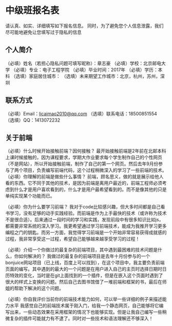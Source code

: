 # 中级班报名表

请认真、如实、详细填写如下报名信息。
同时，为了避免您个人信息泄露，我们尽可能地避免让您填写过于隐私的信息

## 个人简介

（必填）姓名（若担心隐私问题可填写昵称）：章志豪
（必填）学校：北京邮电大学
（必填）专业：电子工程学院
（必填）毕业时间：2017年
（必填）学历：本科
（选填）家庭居住城市：
（选填）未来期望工作城市：北京，杭州，苏州，深圳

## 联系方式

（必填）Email：licaimao2010@qq.com
（选填）联系电话：18500851554
（选填）QQ：1413072232

## 关于前端

（必填）什么时候开始接触前端？因何接触？
        最开始接触前端是2年前在北邮本科上课时候接触的，因为课程要求，学期大作业要求每个学生制作自己的个性网页（不是网站），所以开始接触前端，制作了自己的第一个网页。然后去年9月份参与了两个项目，负责编写前端代码，这个过程稍微深入的学习了一些前端的技术。
（必填）你理解的前端是做些什么事情？
        前端，顾名思义，做的就是展示给他人看的东西。它不同于其他的技术，是因为前端是离用户最近的，前端工程师必须考虑到什么才是用户喜欢看到的，什么才是用户最希望看到的。而不是像其他的只是单纯实现某个功能而已。

（必填）你为什么要学习前端？
        我对于code比较感兴趣，但大多时间都是自己看书学习，没有足够的动手实践经验。而前端是作为上手最快的技术（或许称为技术不是很合适）。后来通过一段时间的学习和实践，发现前段中有很多知识比如js，都需要非常系统的深入学习。我更希望通过学习前端技术，能成为我推开学习更多编程之门的钥匙。而另一方面，我觉得学习前端是一个开始非常容易获得成就感的过程，我非常享受这一过程，希望自己能够越来越享受学习的过程！

（必填）介绍一个你做过的最复杂的前端项目，其中遇到最困难的技术问题是什么，你如何解决的？
        我做过的最复杂的前端项目是去年十月份参与的一个bonjuice网站项目（已上线，百度上可以找到），在这个项目中，我主要负责前端页面的编写。其中遇到的最大的一个问题是在用户进入自己的主页时选择日期时日历特效的变化，当时是在git上面找到的一个插件，但是在嵌入这个页面时遇到了很大的样式上变换的问题。然后自己去图书馆借了一堆前端和框架的书，最后在师姐的帮助下解决的这个问题。

（必填）你自我评价当前你的前端技术能力如何，可以举一些详细的例子来描述能力水平
        我感觉自己的前端技术属于刚入门，给我一个静态网页，自己能够将它编写出来，一些动态效果在采用框架的情况下也能够实现。但是让我自己编写一些稍微复杂的插件可能就力有不逮了。同时对一些技术和语法理解还不够深入！


